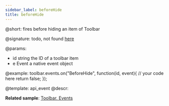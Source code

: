 ```yaml
---
sidebar_label: beforeHide
title: beforeHide
---          
```


@short: fires before hiding an item of Toolbar

@signature: todo, not found [here](https://cdn.dhtmlx.com/suite/pro/edge/types/ts-toolbar/sources/types.d.ts)

@params:
- id 		string		the ID of a toolbar item
- e         Event       a native event object

<!-- возможно не полная информация @returns:
- result        boolean     false - to prevent hiding of a toolbar item, otherwise - true -->

@example:
toolbar.events.on("BeforeHide", function(id, event){
    // your code here
    return false;
});

@template: api_event
@descr:

**Related sample**: [Toolbar. Events](https://snippet.dhtmlx.com/xvak1p5y)
